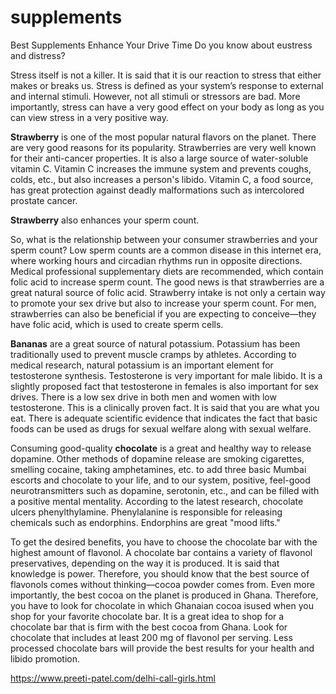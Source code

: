 # supplements
Best Supplements Enhance Your Drive Time
Do you know about eustress and distress?

Stress itself is not a killer. It is said that it is our reaction to stress that either makes or breaks us. Stress is defined as your system’s response to external and internal stimuli. However, not all stimuli or stressors are bad. More importantly, stress can have a very good effect on your body as long as you can view stress in a very positive way.

**Strawberry** is one of the most popular natural flavors on the planet. There are very good reasons for its popularity. Strawberries are very well known for their anti-cancer properties. It is also a large source of water-soluble vitamin C. Vitamin C increases the immune system and prevents coughs, colds, etc., but also increases a person's libido. Vitamin C, a food source, has great protection against deadly malformations such as intercolored prostate cancer.

**Strawberry** also enhances your sperm count.

So, what is the relationship between your consumer strawberries and your sperm count? Low sperm counts are a common disease in this internet era, where working hours and circadian rhythms run in opposite directions. Medical professional supplementary diets are recommended, which contain folic acid to increase sperm count. The good news is that strawberries are a great natural source of folic acid. Strawberry intake is not only a certain way to promote your sex drive but also to increase your sperm count. For men, strawberries can also be beneficial if you are expecting to conceive—they have folic acid, which is used to create sperm cells.

**Bananas** are a great source of natural potassium. Potassium has been traditionally used to prevent muscle cramps by athletes. According to medical research, natural potassium is an important element for testosterone synthesis. Testosterone is very important for male libido. It is a slightly proposed fact that testosterone in females is also important for sex drives. There is a low sex drive in both men and women with low testosterone. This is a clinically proven fact. It is said that you are what you eat. There is adequate scientific evidence that indicates the fact that basic foods can be used as drugs for sexual welfare along with sexual welfare.

Consuming good-quality **chocolate** is a great and healthy way to release dopamine. Other methods of dopamine release are smoking cigarettes, smelling cocaine, taking amphetamines, etc. to add three basic Mumbai escorts and chocolate to your life, and to our system, positive, feel-good neurotransmitters such as dopamine, serotonin, etc., and can be filled with a positive mental mentality. According to the latest research, chocolate ulcers phenylthylamine. Phenylalanine is responsible for releasing chemicals such as endorphins. Endorphins are great "mood lifts."

To get the desired benefits, you have to choose the chocolate bar with the highest amount of flavonol. A chocolate bar contains a variety of flavonol preservatives, depending on the way it is produced. It is said that knowledge is power. Therefore, you should know that the best source of flavonols comes without thinking—cocoa powder comes from. Even more importantly, the best cocoa on the planet is produced in Ghana. Therefore, you have to look for chocolate in which Ghanaian cocoa isused  when you shop for your favorite chocolate bar. It is a great idea to shop for a chocolate bar that is firm with the best cocoa from Ghana. Look for chocolate that includes at least 200 mg of flavonol per serving. Less processed chocolate bars will provide the best results for your health and libido promotion. 

https://www.preeti-patel.com/delhi-call-girls.html

